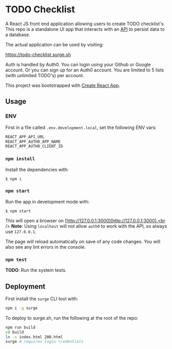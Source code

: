 # TODO Checklist

A React JS front end application allowing users to create TODO checklist's. This repo is a standalone UI app that interacts with an [API](https://github.com/michaeltelford/todo_api) to persist data to a database.

The actual application can be used by visiting:

https://todo-checklist.surge.sh

Auth is handled by Auth0. You can login using your Github or Google account. Or you can sign up for an Auth0 account. You are limited to 5 lists (with unlimited TODO's) per account.

This project was bootstrapped with [Create React App](https://github.com/facebook/create-react-app).

## Usage

### ENV

First in a file called `.env.development.local`, set the following ENV vars:

```sh
REACT_APP_API_URL
REACT_APP_AUTH0_APP_NAME
REACT_APP_AUTH0_CLIENT_ID
```

### `npm install`

Install the dependencies with:

    $ npm i

### `npm start`

Run the app in development mode with:

    $ npm start

This will open a browser on [http://127.0.0.1:3000](http://127.0.0.1:3000).<br />
**Note**: Using `localhost` will not allow `auth0` to work with the API, so always use `127.0.0.1`.

The page will reload automatically on save of any code changes. You will also see any lint errors in the console.

### `npm test`

**TODO**: Run the system tests.

## Deployment

First install the `surge` CLI tool with:

```sh
npm i -g surge
```

To deploy to surge.sh, run the following at the root of the repo:

```sh
npm run build
cd build
ln -s index.html 200.html
surge # requires login credentials
```
